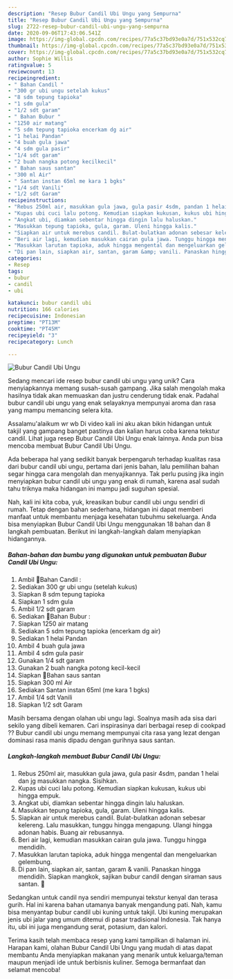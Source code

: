 ```yaml
---
description: "Resep Bubur Candil Ubi Ungu yang Sempurna"
title: "Resep Bubur Candil Ubi Ungu yang Sempurna"
slug: 2722-resep-bubur-candil-ubi-ungu-yang-sempurna
date: 2020-09-06T17:43:06.541Z
image: https://img-global.cpcdn.com/recipes/77a5c37bd93e0a7d/751x532cq70/bubur-candil-ubi-ungu-foto-resep-utama.jpg
thumbnail: https://img-global.cpcdn.com/recipes/77a5c37bd93e0a7d/751x532cq70/bubur-candil-ubi-ungu-foto-resep-utama.jpg
cover: https://img-global.cpcdn.com/recipes/77a5c37bd93e0a7d/751x532cq70/bubur-candil-ubi-ungu-foto-resep-utama.jpg
author: Sophie Willis
ratingvalue: 5
reviewcount: 13
recipeingredient:
- " Bahan Candil "
- "300 gr ubi ungu setelah kukus"
- "8 sdm tepung tapioka"
- "1 sdm gula"
- "1/2 sdt garam"
- " Bahan Bubur "
- "1250 air matang"
- "5 sdm tepung tapioka encerkam dg air"
- "1 helai Pandan"
- "4 buah gula jawa"
- "4 sdm gula pasir"
- "1/4 sdt garam"
- "2 buah nangka potong kecilkecil"
- " Bahan saus santan"
- "300 ml Air"
- " Santan instan 65ml me kara 1 bgks"
- "1/4 sdt Vanili"
- "1/2 sdt Garam"
recipeinstructions:
- "Rebus 250ml air, masukkan gula jawa, gula pasir 4sdm, pandan 1 helai dan jg masukkan nangka. Sisihkan."
- "Kupas ubi cuci lalu potong. Kemudian siapkan kukusan, kukus ubi hingga empuk."
- "Angkat ubi, diamkan sebentar hingga dingin lalu haluskan."
- "Masukkan tepung tapioka, gula, garam. Uleni hingga kalis."
- "Siapkan air untuk merebus candil. Bulat-bulatkan adonan sebesar kelereng. Lalu masukkan, tunggu hingga mengapung. Ulangi hingga adonan habis. Buang air rebusannya."
- "Beri air lagi, kemudian masukkan cairan gula jawa. Tunggu hingga mendidih."
- "Masukkan larutan tapioka, aduk hingga mengental dan mengeluarkan gelembung."
- "Di pan lain, siapkan air, santan, garam &amp; vanili. Panaskan hingga mendidih. Siapkan mangkok, sajikan bubur candil dengan siraman saus santan. 🤗"
categories:
- Resep
tags:
- bubur
- candil
- ubi

katakunci: bubur candil ubi 
nutrition: 166 calories
recipecuisine: Indonesian
preptime: "PT13M"
cooktime: "PT45M"
recipeyield: "3"
recipecategory: Lunch

---
```



![Bubur Candil Ubi Ungu](https://img-global.cpcdn.com/recipes/77a5c37bd93e0a7d/751x532cq70/bubur-candil-ubi-ungu-foto-resep-utama.jpg)

Sedang mencari ide resep bubur candil ubi ungu yang unik? Cara menyiapkannya memang susah-susah gampang. Jika salah mengolah maka hasilnya tidak akan memuaskan dan justru cenderung tidak enak. Padahal bubur candil ubi ungu yang enak selayaknya mempunyai aroma dan rasa yang mampu memancing selera kita.

Assalamu&#39;alaikum wr wb Di video kali ini aku akan bikin hidangan untuk takjil yang gampang banget pastinya dan kalian harus coba karena tekstur candil. Lihat juga resep Bubur Candil Ubi Ungu enak lainnya. Anda pun bisa mencoba membuat Bubur Candil Ubi Ungu.

Ada beberapa hal yang sedikit banyak berpengaruh terhadap kualitas rasa dari bubur candil ubi ungu, pertama dari jenis bahan, lalu pemilihan bahan segar hingga cara mengolah dan menyajikannya. Tak perlu pusing jika ingin menyiapkan bubur candil ubi ungu yang enak di rumah, karena asal sudah tahu triknya maka hidangan ini mampu jadi suguhan spesial.


Nah, kali ini kita coba, yuk, kreasikan bubur candil ubi ungu sendiri di rumah. Tetap dengan bahan sederhana, hidangan ini dapat memberi manfaat untuk membantu menjaga kesehatan tubuhmu sekeluarga. Anda bisa menyiapkan Bubur Candil Ubi Ungu menggunakan 18 bahan dan 8 langkah pembuatan. Berikut ini langkah-langkah dalam menyiapkan hidangannya.

<!--inarticleads1-->

##### Bahan-bahan dan bumbu yang digunakan untuk pembuatan Bubur Candil Ubi Ungu:

1. Ambil  📍Bahan Candil :
1. Sediakan 300 gr ubi ungu (setelah kukus)
1. Siapkan 8 sdm tepung tapioka
1. Siapkan 1 sdm gula
1. Ambil 1/2 sdt garam
1. Sediakan  📍Bahan Bubur :
1. Siapkan 1250 air matang
1. Sediakan 5 sdm tepung tapioka (encerkam dg air)
1. Sediakan 1 helai Pandan
1. Ambil 4 buah gula jawa
1. Ambil 4 sdm gula pasir
1. Gunakan 1/4 sdt garam
1. Gunakan 2 buah nangka potong kecil-kecil
1. Siapkan  📍Bahan saus santan
1. Siapkan 300 ml Air
1. Sediakan  Santan instan 65ml (me kara 1 bgks)
1. Ambil 1/4 sdt Vanili
1. Siapkan 1/2 sdt Garam


Masih bersama dengan olahan ubi ungu lagi. Soalnya masih ada sisa dari sekilo yang dibeli kemaren. Cari inspirasinya dari berbagai resep di cookpad ?? Bubur candil ubi ungu memang mempunyai cita rasa yang lezat dengan dominasi rasa manis dipadu dengan gurihnya saus santan. 

<!--inarticleads2-->

##### Langkah-langkah membuat Bubur Candil Ubi Ungu:

1. Rebus 250ml air, masukkan gula jawa, gula pasir 4sdm, pandan 1 helai dan jg masukkan nangka. Sisihkan.
1. Kupas ubi cuci lalu potong. Kemudian siapkan kukusan, kukus ubi hingga empuk.
1. Angkat ubi, diamkan sebentar hingga dingin lalu haluskan.
1. Masukkan tepung tapioka, gula, garam. Uleni hingga kalis.
1. Siapkan air untuk merebus candil. Bulat-bulatkan adonan sebesar kelereng. Lalu masukkan, tunggu hingga mengapung. Ulangi hingga adonan habis. Buang air rebusannya.
1. Beri air lagi, kemudian masukkan cairan gula jawa. Tunggu hingga mendidih.
1. Masukkan larutan tapioka, aduk hingga mengental dan mengeluarkan gelembung.
1. Di pan lain, siapkan air, santan, garam &amp; vanili. Panaskan hingga mendidih. Siapkan mangkok, sajikan bubur candil dengan siraman saus santan. 🤗


Sedangkan untuk candil nya sendiri mempunyai tekstur kenyal dan terasa gurih. Hal ini karena bahan utamanya banyak mengandung pati. Nah, kamu bisa menyantap bubur candil ubi kuning untuk takjil. Ubi kuning merupakan jenis ubi jalar yang umum ditemui di pasar tradisional Indonesia. Tak hanya itu, ubi ini juga mengandung serat, potasium, dan kalori. 

Terima kasih telah membaca resep yang kami tampilkan di halaman ini. Harapan kami, olahan Bubur Candil Ubi Ungu yang mudah di atas dapat membantu Anda menyiapkan makanan yang menarik untuk keluarga/teman maupun menjadi ide untuk berbisnis kuliner. Semoga bermanfaat dan selamat mencoba!
